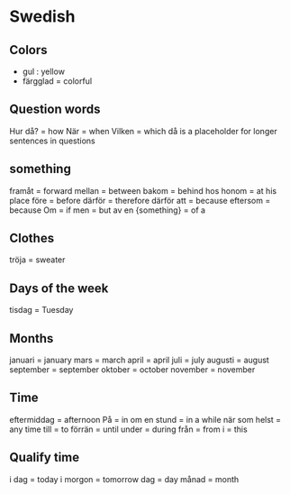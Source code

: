 # Swedish
## Colors
* gul : yellow
* färgglad = colorful

## Question words
Hur då? = how
När = when
Vilken = which
då is a placeholder for longer sentences in questions

## something
framåt = forward
mellan = between
bakom = behind
hos honom = at his place
före = before
därför = therefore
därför att = because
eftersom = because
Om = if
men = but
av en {something} = of a

## Clothes
tröja = sweater

## Days of the week
tisdag = Tuesday

## Months
januari = january
mars = march
april = april
juli = july
augusti = august
september = september
oktober = october
november = november

## Time
eftermiddag = afternoon
På = in 
om en stund = in a while
när som helst = any time
till = to 
förrän = until
under = during
från = from
i = this

## Qualify time
i dag = today
i morgon = tomorrow
dag = day
månad = month